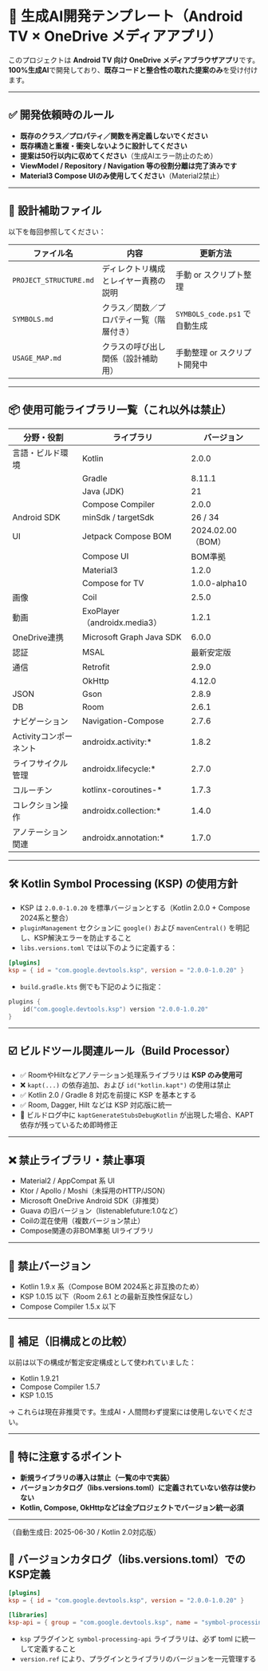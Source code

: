 ﻿
# 🤖 生成AI開発テンプレート（Android TV × OneDrive メディアアプリ）

このプロジェクトは **Android TV 向け OneDrive メディアブラウザアプリ**です。  
**100%生成AI**で開発しており、**既存コードと整合性の取れた提案のみ**を受け付けます。

---

## ✅ 開発依頼時のルール

- **既存のクラス／プロパティ／関数を再定義しないでください**
- **既存構造と重複・衝突しないように設計してください**
- **提案は50行以内に収めてください**（生成AIエラー防止のため）
- **ViewModel / Repository / Navigation 等の役割分離は完了済みです**
- **Material3 Compose UIのみ使用してください**（Material2禁止）

---

## 📁 設計補助ファイル

以下を毎回参照してください：

| ファイル名              | 内容                                 | 更新方法                           |
|------------------------|--------------------------------------|------------------------------------|
| `PROJECT_STRUCTURE.md` | ディレクトリ構成とレイヤー責務の説明           | 手動 or スクリプト整理                |
| `SYMBOLS.md`           | クラス／関数／プロパティ一覧（階層付き）       | `SYMBOLS_code.ps1` で自動生成      |
| `USAGE_MAP.md`         | クラスの呼び出し関係（設計補助用）             | 手動整理 or スクリプト開発中          |

---

## 📦 使用可能ライブラリ一覧（これ以外は禁止）

| 分野・役割                    | ライブラリ                            | バージョン          |
|-----------------------------|-------------------------------------|---------------------|
| 言語・ビルド環境               | Kotlin                              | 2.0.0               |
|                               | Gradle                              | 8.11.1              |
|                               | Java (JDK)                          | 21                  |
|                               | Compose Compiler                    | 2.0.0               |
| Android SDK                | minSdk / targetSdk                  | 26 / 34             |
| UI                          | Jetpack Compose BOM                 | 2024.02.00（BOM）   |
|                               | Compose UI                         | BOM準拠             |
|                               | Material3                          | 1.2.0               |
|                               | Compose for TV                     | 1.0.0-alpha10       |
| 画像                         | Coil                                | 2.5.0               |
| 動画                         | ExoPlayer（androidx.media3）        | 1.2.1               |
| OneDrive連携                | Microsoft Graph Java SDK            | 6.0.0               |
| 認証                         | MSAL                                | 最新安定版          |
| 通信                         | Retrofit                            | 2.9.0               |
|                               | OkHttp                              | 4.12.0              |
| JSON                        | Gson                                | 2.8.9               |
| DB                          | Room                                | 2.6.1               |
| ナビゲーション               | Navigation-Compose                  | 2.7.6               |
| Activityコンポーネント        | androidx.activity:*                 | 1.8.2               |
| ライフサイクル管理            | androidx.lifecycle:*                | 2.7.0               |
| コルーチン                   | kotlinx-coroutines-*                | 1.7.3               |
| コレクション操作             | androidx.collection:*               | 1.4.0               |
| アノテーション関連            | androidx.annotation:*               | 1.7.0               |

---

## 🛠️ Kotlin Symbol Processing (KSP) の使用方針

- KSP は `2.0.0-1.0.20` を標準バージョンとする（Kotlin 2.0.0 + Compose 2024系と整合）
- `pluginManagement` セクションに `google()` および `mavenCentral()` を明記し、KSP解決エラーを防止すること
- `libs.versions.toml` では以下のように定義する：

```toml
[plugins]
ksp = { id = "com.google.devtools.ksp", version = "2.0.0-1.0.20" }
```

- `build.gradle.kts` 側でも下記のように指定：

```kotlin
plugins {
    id("com.google.devtools.ksp") version "2.0.0-1.0.20"
}
```

---

## ☑️ ビルドツール関連ルール（Build Processor）

- ✅ RoomやHiltなどアノテーション処理系ライブラリは **KSP のみ使用可**
- ❌ `kapt(...)` の依存追加、および `id("kotlin.kapt")` の使用は禁止
- ✅ Kotlin 2.0 / Gradle 8 対応を前提に KSP を基本とする
- ✅ Room, Dagger, Hilt などは KSP 対応版に統一
- 🧪 ビルドログ中に `kaptGenerateStubsDebugKotlin` が出現した場合、KAPT依存が残っているため即時修正

---

## ❌ 禁止ライブラリ・禁止事項

- Material2 / AppCompat 系 UI
- Ktor / Apollo / Moshi（未採用のHTTP/JSON）
- Microsoft OneDrive Android SDK（非推奨）
- Guava の旧バージョン（listenablefuture:1.0など）
- Coilの混在使用（複数バージョン禁止）
- Compose関連の非BOM準拠 UIライブラリ

---

## 🚫 禁止バージョン

- Kotlin 1.9.x 系（Compose BOM 2024系と非互換のため）
- KSP 1.0.15 以下（Room 2.6.1 との最新互換性保証なし）
- Compose Compiler 1.5.x 以下

---

## 🧪 補足（旧構成との比較）

以前は以下の構成が暫定安定構成として使われていました：

- Kotlin 1.9.21
- Compose Compiler 1.5.7
- KSP 1.0.15

→ これらは現在非推奨です。生成AI・人間問わず提案には使用しないでください。

---

## 🚨 特に注意するポイント

- **新規ライブラリの導入は禁止（一覧の中で実装）**
- **バージョンカタログ（libs.versions.toml）に定義されていない依存は使わない**
- **Kotlin, Compose, OkHttpなどは全プロジェクトでバージョン統一必須**

---

（自動生成日: 2025-06-30 / Kotlin 2.0対応版）



## 🔧 バージョンカタログ（libs.versions.toml）でのKSP定義

```toml
[plugins]
ksp = { id = "com.google.devtools.ksp", version = "2.0.0-1.0.20" }

[libraries]
ksp-api = { group = "com.google.devtools.ksp", name = "symbol-processing-api", version.ref = "ksp" }
```

- `ksp` プラグインと `symbol-processing-api` ライブラリは、必ず toml に統一して定義すること  
- `version.ref` により、プラグインとライブラリのバージョンを一元管理する
